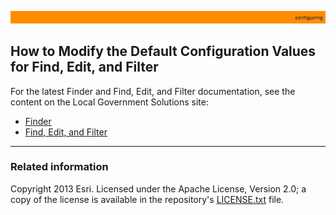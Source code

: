 
[LICENSE.txt]: ../../LICENSE.txt

![](images/configuring.png)

## How to Modify the Default Configuration Values for Find, Edit, and Filter

For the latest Finder and Find, Edit, and Filter documentation, see the content on the Local Government Solutions site:

- [Finder](http://solutions.arcgis.com/local-government/help/finder/get-started/additional-configuration/#configuration-values)
- [Find, Edit, and Filter](http://solutions.arcgis.com/local-government/help/find-edit-filter/get-started/additional-configuration/#configuration-values)
----------
### Related information

Copyright 2013 Esri. Licensed under the Apache License, Version 2.0; a copy of the license is available in the repository's [LICENSE.txt][] file.